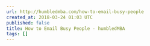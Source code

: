```yaml
---
url: http://humbledmba.com/how-to-email-busy-people
created_at: 2018-03-24 01:03 UTC
published: false
title: How to Email Busy People - humbledMBA
tags: []
---
```



